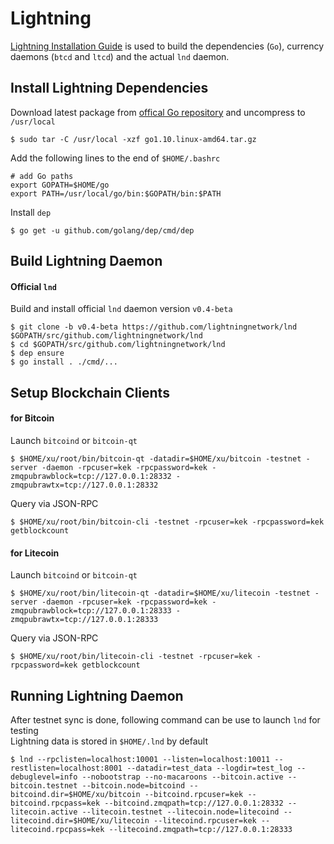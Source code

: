 # Lightning
[Lightning Installation Guide](https://github.com/lightningnetwork/lnd/blob/master/docs/INSTALL.md) is used to build the dependencies (`Go`), currency daemons (`btcd` and `ltcd`) and the actual `lnd` daemon.  

## Install Lightning Dependencies
Download latest package from [offical Go repository](https://golang.org/dl/) and uncompress to `/usr/local`
```shell
$ sudo tar -C /usr/local -xzf go1.10.linux-amd64.tar.gz
```

Add the following lines to the end of `$HOME/.bashrc`
```shell
# add Go paths
export GOPATH=$HOME/go
export PATH=/usr/local/go/bin:$GOPATH/bin:$PATH
```

Install `dep`
```shell
$ go get -u github.com/golang/dep/cmd/dep
```

## Build Lightning Daemon

#### Official `lnd`
Build and install official `lnd` daemon version `v0.4-beta`
```shell
$ git clone -b v0.4-beta https://github.com/lightningnetwork/lnd $GOPATH/src/github.com/lightningnetwork/lnd
$ cd $GOPATH/src/github.com/lightningnetwork/lnd
$ dep ensure
$ go install . ./cmd/...
```

## Setup Blockchain Clients

#### for Bitcoin
Launch `bitcoind` or `bitcoin-qt`
```shell
$ $HOME/xu/root/bin/bitcoin-qt -datadir=$HOME/xu/bitcoin -testnet -server -daemon -rpcuser=kek -rpcpassword=kek -zmqpubrawblock=tcp://127.0.0.1:28332 -zmqpubrawtx=tcp://127.0.0.1:28332
```

Query via JSON-RPC
```shell
$ $HOME/xu/root/bin/bitcoin-cli -testnet -rpcuser=kek -rpcpassword=kek getblockcount
```

#### for Litecoin
Launch `bitcoind` or `bitcoin-qt`
```shell
$ $HOME/xu/root/bin/litecoin-qt -datadir=$HOME/xu/litecoin -testnet -server -daemon -rpcuser=kek -rpcpassword=kek -zmqpubrawblock=tcp://127.0.0.1:28333 -zmqpubrawtx=tcp://127.0.0.1:28333
```

Query via JSON-RPC
```shell
$ $HOME/xu/root/bin/litecoin-cli -testnet -rpcuser=kek -rpcpassword=kek getblockcount
```


## Running Lightning Daemon
After testnet sync is done, following command can be use to launch `lnd` for testing  
Lightning data is stored in `$HOME/.lnd` by default
```shell
$ lnd --rpclisten=localhost:10001 --listen=localhost:10011 --restlisten=localhost:8001 --datadir=test_data --logdir=test_log --debuglevel=info --nobootstrap --no-macaroons --bitcoin.active --bitcoin.testnet --bitcoin.node=bitcoind --bitcoind.dir=$HOME/xu/bitcoin --bitcoind.rpcuser=kek --bitcoind.rpcpass=kek --bitcoind.zmqpath=tcp://127.0.0.1:28332 --litecoin.active --litecoin.testnet --litecoin.node=litecoind --litecoind.dir=$HOME/xu/litecoin --litecoind.rpcuser=kek --litecoind.rpcpass=kek --litecoind.zmqpath=tcp://127.0.0.1:28333
```
